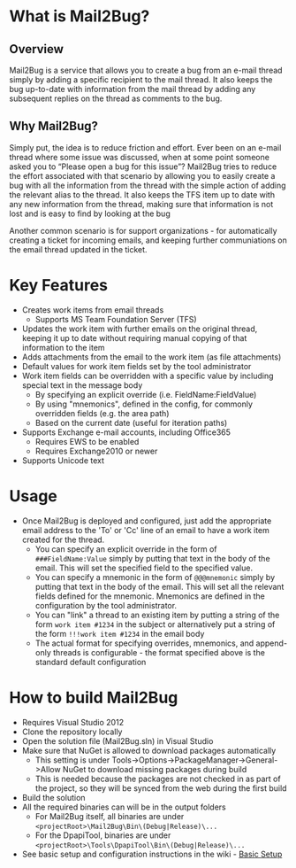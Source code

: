 # What is Mail2Bug? 

## Overview 
Mail2Bug is a service that allows you to create a bug from an e-mail thread simply by adding a specific recipient to the mail thread. It also keeps the bug up-to-date with information from the mail thread by adding any subsequent replies on the thread as comments to the bug. 


## Why Mail2Bug? 
Simply put, the idea is to reduce friction and effort. Ever been on an e-mail thread where some issue was discussed, when at some point someone asked you to “Please open a bug for this issue”? Mail2Bug tries to reduce the effort associated with that scenario by allowing you to easily create a bug with all the information from the thread with the simple action of adding the relevant alias to the thread. It also keeps the TFS item up to date with any new information from the thread, making sure that information is not lost and is easy to find by looking at the bug

Another common scenario is for support organizations - for automatically creating a ticket for incoming emails, and keeping further communiations on the email thread updated in the ticket.

# Key Features 
* Creates work items from email threads
  * Supports MS Team Foundation Server (TFS)
* Updates the work item with further emails on the original thread, keeping it up to date without requiring manual copying of that information to the item
* Adds attachments from the email to the work item (as file attachments)
* Default values for work item fields set by the tool administrator
* Work item fields can be overridden with a specific value by including special text in the message body
  * By specifying an explicit override (i.e. FieldName:FieldValue) 
  * By using "mnemonics", defined in the config, for commonly overridden fields (e.g. the area path)
  * Based on the current date (useful for iteration paths)
* Supports Exchange e-mail accounts, including Office365
  * Requires EWS to be enabled
  * Requires Exchange2010 or newer
* Supports Unicode text

# Usage
* Once Mail2Bug is deployed and configured, just add the appropriate email address to the 'To' or 'Cc' line of an email to have a work item created for the thread.
  * You can specify an explicit override in the form of `###FieldName:Value` simply by putting that text in the body of the email. This will set the specified field to the specified value.
  * You can specify a mnemonic in the form of `@@@mnemonic` simply by putting that text in the body of the email. This will set all the relevant fields defined for the mnemonic. Mnemonics are defined in the configuration by the tool administrator.
  * You can "link" a thread to an existing item by putting a string of the form `work item #1234` in the subject or alternatively put a string of the form `!!!work item #1234` in the email body
  * The actual format for specifying overrides, mnemonics, and append-only threads is configurable - the format specified above is the standard default configuration

# How to build Mail2Bug
  * Requires Visual Studio 2012
  * Clone the repository locally
  * Open the solution file (Mail2Bug.sln) in Visual Studio 
  * Make sure that NuGet is allowed to download packages automatically
    * This setting is under Tools-\>Options-\>PackageManager-\>General-\>Allow NuGet to download missing packages during build
    * This is needed because the packages are not checked in as part of the project, so they will be synced from the web during the first build
  * Build the solution
  * All the required binaries can will be in the output folders
    * For Mail2Bug itself, all binaries are under `<projectRoot>\Mail2Bug\Bin\(Debug|Release)\...`
    * For the DpapiTool, binaries are under `<projectRoot>\Tools\DpapiTool\Bin\(Debug|Release)\...`
  * See basic setup and configuration instructions in the wiki - [Basic Setup](https://github.com/Microsoft/mail2bug/wiki/Basic-Setup)
